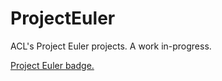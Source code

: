 # ProjectEuler
ACL's Project Euler projects. A work in-progress.

<a href="https://projecteuler.net/profile/rp_acl.png">Project Euler badge.</a>

